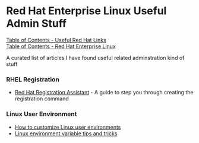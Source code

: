 # Red Hat Enterprise Linux Useful Admin Stuff

[Table of Contents - Useful Red Hat Links](https://github.com/pslucas0212/UsefulRedHatLinks)  
[Table of Contents - Red Hat Enterprise Linux](https://github.com/pslucas0212/Red-Hat-Enterprise-Linux-Table-of-Contents)

A curated list of articles I have found useful related adminstration kind of stuff


### RHEL Registration
- [Red Hat Registration Assistant](https://access.redhat.com/labs/registrationassistant/) - A guide to step you through creating the registration command
  
### Linux User Environment
- [How to customize Linux user environments](https://www.redhat.com/en/blog/customize-user-environments)
- [Linux environment variable tips and tricks](https://www.redhat.com/en/blog/linux-environment-variables)



